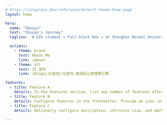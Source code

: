 ```yaml
---
# https://vitepress.dev/reference/default-theme-home-page
layout: home

hero:
  name: "Shouyu"
  text: "Shouyu's Journey"
  tagline: 'A GIS student ✦ Full-Stack Dev ✦ at Shanghai Normal University Turning caffeine into code since 2023.'

  actions:
    - theme: brand
      text: About Me
      link: /about
    - theme: alt
      text: JS 逆向
      link: /blogs/JS逆向/JS逆向-某招标公告搜索引擎

features:
  - title: Feature A
    details: In the Features section, list any number of features after the Hero section.
  - title: Feature B
    details: Configure features in the frontmatter. Provide an icon (emoji or image) for each feature. 
  - title: Feature C
    details: Optionally configure description, intrinsic size, and dark/light theme appearances.

---
```


